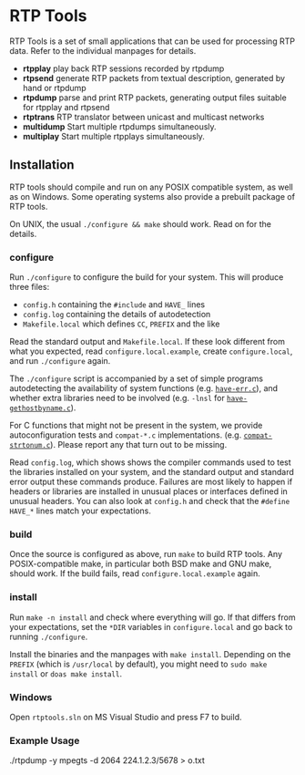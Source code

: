 # RTP Tools

RTP Tools is a set of small applications
that can be used for processing RTP data.
Refer to the individual manpages for details.

* **rtpplay**
	play back RTP sessions recorded by rtpdump
* **rtpsend**
	generate RTP packets from textual description,
	generated by hand or rtpdump
* **rtpdump**
	parse and print RTP packets,
	generating output files suitable for rtpplay and rtpsend
* **rtptrans**
	RTP translator between unicast and multicast networks
* **multidump**
	Start multiple rtpdumps simultaneously.
* **multiplay**
	Start multiple rtpplays simultaneously.

## Installation

RTP tools should compile and run on any POSIX compatible system,
as well as on Windows. Some operating systems also provide
a prebuilt package of RTP tools.

On UNIX, the usual `./configure && make` should work.
Read on for the details.

### configure

Run `./configure` to configure the build for your system.
This will produce three files:

* `config.h` containing the `#include` and `HAVE_` lines
* `config.log` containing the details of autodetection
* `Makefile.local` which defines `CC`, `PREFIX` and the like

Read the standard output and `Makefile.local`.
If these look different from what you expected,
read `configure.local.example`, create `configure.local`,
and run `./configure` again.

The `./configure` script is accompanied by a set of simple programs
autodetecting the availability of system functions
(e.g. [`have-err.c`](have-err.c)), and whether extra libraries need to be
involved (e.g. `-lnsl` for [`have-gethostbyname.c`](have-gethostbyname.c)).

For C functions that might not be present in the system,
we provide autoconfiguration tests and `compat-*.c` implementations.
(e.g. [`compat-strtonum.c`](compat-strtonum.c)).
Please report any that turn out to be missing.

Read `config.log`, which shows shows the compiler commands used
to test the libraries installed on your system, and the standard
output and standard error output these commands produce.
Failures are most likely to happen if headers or libraries
are installed in unusual places or interfaces defined
in unusual headers. You can also look at `config.h` and
check that the `#define HAVE_*` lines match your expectations.

### build

Once the source is configured as above, run `make` to build RTP tools.
Any POSIX-compatible make, in particular both BSD make and GNU make,
should work. If the build fails, read `configure.local.example` again.

### install

Run `make -n install` and check where everything will go.
If that differs from your expectations, set the `*DIR` variables
in `configure.local` and go back to running `./configure`.

Install the binaries and the manpages with `make install`.
Depending on the `PREFIX` (which is `/usr/local` by default),
you might need to `sudo make install` or `doas make install`.

### Windows

Open `rtptools.sln` on MS Visual Studio and press F7 to build.

### Example Usage

./rtpdump -y mpegts -d 2064 224.1.2.3/5678 > o.txt
